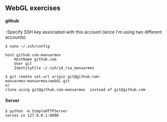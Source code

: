 ## WebGL exercises

#### github 

-Specify SSH key associated with this account (since I'm using two different accounts)
```
$ nano ~/.ssh/config

host github.com-manuarmex
    HostName github.com
    User git
    IdentityFile ~/.ssh/id_rsa_manuarmex
```
```
$ git remote set-url origin git@github.com-manuarmex:manuarmex/webGL.git
or 
clone using git@github.com-manuarmex  instead of git@github.com
```

#### Server
````
$ python -m SimpleHTTPServer
serves in 127.0.0.1:8000

````
